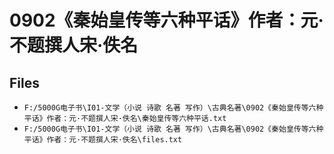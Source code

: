 # 0902《秦始皇传等六种平话》作者：元·不题撰人宋·佚名

## Files

- `F:/5000G电子书\I01-文学（小说 诗歌 名著 写作）\古典名著\0902《秦始皇传等六种平话》作者：元·不题撰人宋·佚名\秦始皇传等六种平话.txt`
- `F:/5000G电子书\I01-文学（小说 诗歌 名著 写作）\古典名著\0902《秦始皇传等六种平话》作者：元·不题撰人宋·佚名\files.txt`
